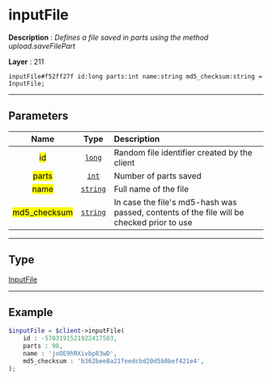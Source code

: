 # inputFile

**Description** : *Defines a file saved in parts using the method upload\.saveFilePart*

**Layer** : 211

```tl
inputFile#f52ff27f id:long parts:int name:string md5_checksum:string = InputFile;
```

---

## Parameters

| Name | Type | Description |
| :---: | :---: | :--- |
| <mark>id</mark> | [`long`](type/long) | Random file identifier created by the client |
| <mark>parts</mark> | [`int`](type/int) | Number of parts saved |
| <mark>name</mark> | [`string`](type/string) | Full name of the file |
| <mark>md5_checksum</mark> | [`string`](type/string) | In case the file's md5-hash was passed, contents of the file will be checked prior to use |

---

## Type

[InputFile](type/InputFile)

---

## Example

```php
$inputFile = $client->inputFile(
	id : -5703191521922417503,
	parts : 98,
	name : 'joOE9hRXivbp83wD',
	md5_checksum : 'b362bee8a21feedcbd20d5b0bef421e4',
);
```